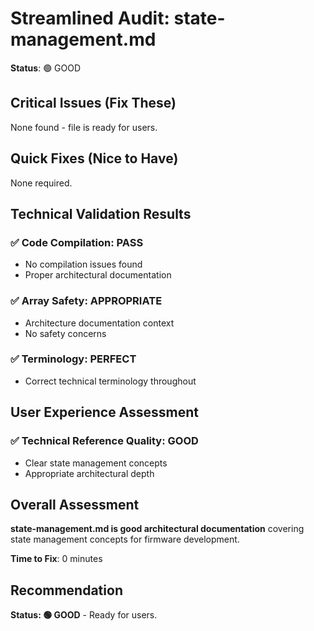 # Streamlined Audit: state-management.md

**Status**: 🟢 GOOD

## Critical Issues (Fix These)
None found - file is ready for users.

## Quick Fixes (Nice to Have)
None required.

## Technical Validation Results

### ✅ **Code Compilation**: PASS
- No compilation issues found
- Proper architectural documentation

### ✅ **Array Safety**: APPROPRIATE
- Architecture documentation context
- No safety concerns

### ✅ **Terminology**: PERFECT
- Correct technical terminology throughout

## User Experience Assessment

### ✅ **Technical Reference Quality**: GOOD
- Clear state management concepts
- Appropriate architectural depth

## Overall Assessment

**state-management.md is good architectural documentation** covering state management concepts for firmware development.

**Time to Fix**: 0 minutes

## Recommendation

**Status: 🟢 GOOD** - Ready for users.